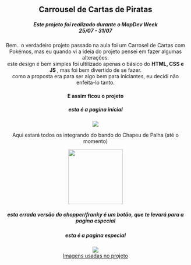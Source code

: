 <h2 align='center'> Carrousel de Cartas de Piratas </h2>

<h5 align="center"> Este projeto foi realizado durante o MapDev Week <br /> 25/07 - 31/07</h5>
<p align="center">
     Bem.. o verdadeiro projeto passado na aula foi um Carrosel de Cartas com Pokémos, mas eu quando vi a ideia do projeto pensei em fazer algumas alterações. <br>
     este design é bem simples foi ultilizado apenas o básico do <strong>HTML, CSS e JS </strong>, mas foi bem divertido de se fazer. <br>
	 como a proposta era para ser algo bem para iniciantes, eu decidi não enfeita-lo tanto.
</p>


<h4 align="center">E assim ficou o projeto</h4>

<div align="center">
<h5 align="center">esta é a pagina inicial</h5>
<img src="https://user-images.githubusercontent.com/52793451/182030727-0907a9f8-a4b2-4353-beae-25db1d1a5aff.png">
<p> Aqui estará todos os integrando do bando do Chapeu de Palha (até o momento)</p>
</div>

<div align="center">
<img width="150px" src="https://user-images.githubusercontent.com/52793451/182035607-026026ae-a041-4cd6-9385-003e7b8177f2.png">
<h5>esta errada versão do chopper/franky é um botão, que te levará para a pagina especial</h5>
</div>

<div align="center">
<h5 align="center"> esta é a pagina especial </h5>
<img src="https://user-images.githubusercontent.com/52793451/182035605-2aa61dda-46c7-448d-922b-f4886ba44742.png">
</div>

<div align="center">
<a href="https://pin.it/2gJfOeY" target="_blank">Imagens usadas no projeto</a>
</div>

